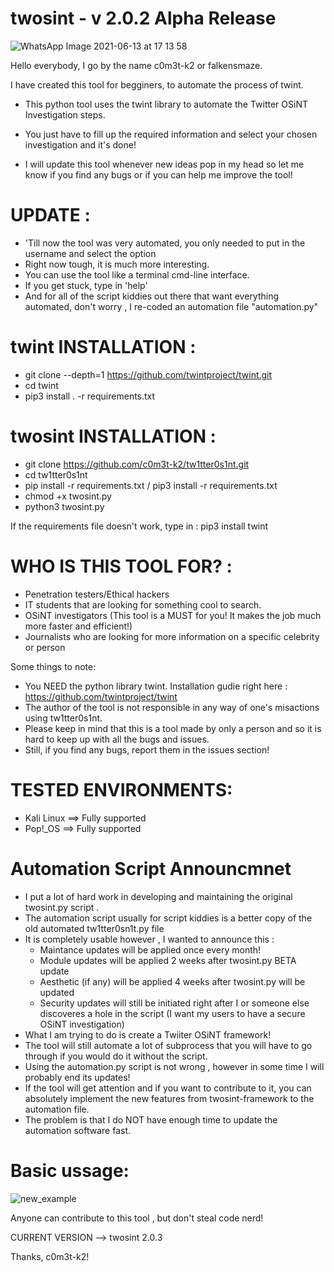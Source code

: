 # twosint - v 2.0.2  Alpha Release

![WhatsApp Image 2021-06-13 at 17 13 58](https://user-images.githubusercontent.com/83426553/121810787-d1007580-cc6a-11eb-9319-330e9a5e2068.jpeg)


Hello everybody, I go by the name c0m3t-k2 or falkensmaze.

I have created this tool for begginers, to automate the process of twint.

- This python tool uses the twint library to automate the Twitter OSiNT Investigation steps.

- You just have to fill up the required information and select your chosen investigation and it's done!

- I will update this tool whenever new ideas pop in my head so let me know if you find any bugs or if you can help me improve the tool!

# UPDATE :
 
  - 'Till now the tool was very automated, you only needed to put in the username and select the option
  - Right now tough, it is much more interesting. 
  - You can use the tool like a terminal cmd-line interface.
  - If you get stuck, type in 'help'
  - And for all of the script kiddies out there that want everything automated, don't worry , I re-coded an automation file "automation.py"

# twint INSTALLATION :

  - git clone --depth=1 https://github.com/twintproject/twint.git
  - cd twint
  - pip3 install . -r requirements.txt

# twosint INSTALLATION :
  - git clone https://github.com/c0m3t-k2/tw1tter0s1nt.git
  - cd tw1tter0s1nt
  - pip install -r requirements.txt / pip3 install -r requirements.txt
  - chmod +x twosint.py
  - python3 twosint.py
 
If the requirements file doesn't work, type in : pip3 install twint

# WHO IS THIS TOOL FOR? : 
  - Penetration testers/Ethical hackers
  - IT students that are looking for something cool to search.
  - OSiNT investigators (This tool is a MUST for you! It makes the job much more faster and efficient!)
  - Journalists who are looking for more information on a specific celebrity or person

 Some things to note:
 - You NEED the python library twint. Installation gudie right here : https://github.com/twintproject/twint
 - The author of the tool is not responsible in any way of one's misactions using tw1tter0s1nt.
 - Please keep in mind that this is a tool made by only a person and so it is hard to keep up with all the bugs and issues.
 - Still, if you find any bugs, report them in the issues section!

# TESTED ENVIRONMENTS:
 - Kali Linux ==> Fully supported
 - Pop!_OS ==> Fully supported


# Automation Script Announcmnet
 - I put a lot of hard work in developing and maintaining the original twosint.py script . 
 - The automation script usually for script kiddies is a better copy of the old automated tw1tter0sn1t.py file
 - It is completely usable however , I wanted to announce this :
      - Maintance updates will be applied once every month!
      - Module updates will be applied 2 weeks after twosint.py BETA update
      - Aesthetic (if any) will be applied 4 weeks after twosint.py will be updated
      - Security updates will still be initiated right after I or someone else discoveres a hole in the script (I want my users to have a secure OSiNT investigation)
 - What I am trying to do is create a Twiiter OSiNT framework!
 - The tool will still automate a lot of subprocess that you will have to go through if you would do it without the script.
 - Using the automation.py script is not wrong , however in some time I will probably end its updates!
 - If the tool will get attention and if you want to contribute to it, you can absolutely implement the new features from twosint-framework to the automation file.
 - The problem is that I do NOT have enough time to update the automation software fast.
# Basic ussage:

![new_example](https://user-images.githubusercontent.com/83426553/122554126-412f4280-d041-11eb-91b3-09904ef21b6d.png)


Anyone can contribute to this tool , but don't steal code nerd!

CURRENT VERSION --> twosint 2.0.3

Thanks, c0m3t-k2!
